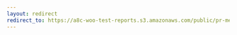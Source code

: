 ```yaml
---
layout: redirect
redirect_to: https://a8c-woo-test-reports.s3.amazonaws.com/public/pr-merge/41293/api/index.html
---
```


